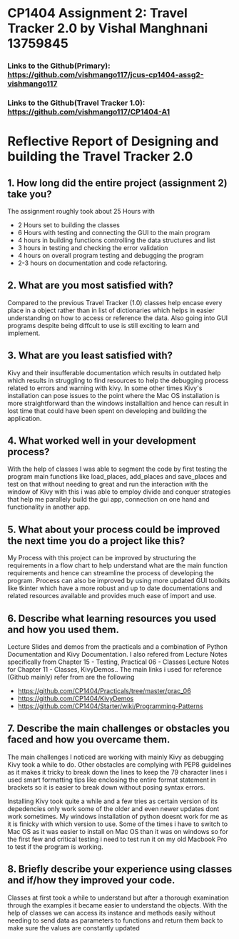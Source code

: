 # CP1404 Assignment 2: Travel Tracker 2.0 by Vishal Manghnani 13759845
### Links to the Github(Primary): https://github.com/vishmango117/jcus-cp1404-assg2-vishmango117
### Links to the Github(Travel Tracker 1.0): https://github.com/vishmango117/CP1404-A1  



# Reflective Report of Designing and building the Travel Tracker 2.0

## 1. How long did the entire project (assignment 2) take you?
The assignment roughly took about 25 Hours with 
- 2 Hours set to building the classes
- 6 Hours with testing and connecting the GUI to the main program 
- 4 hours in building functions controlling the data structures and list
- 3 hours in testing and checking the error validation
- 4 hours on overall program testing and debugging the program
- 2-3 hours on documentation and code refactoring.


## 2. What are you most satisfied with?
Compared to the previous Travel Tracker (1.0) classes help encase every place in a object rather than in list of dictionaries which helps in
easier understanding on how to access or reference the data. Also going into GUI programs despite being diffcult to use is still exciting to learn and implement. 

## 3. What are you least satisfied with?
Kivy and their insufferable documentation which results in outdated help which results in struggling to find resources to help the debugging process related to errors and warning with kivy. In some other times Kivy's installation can pose issues to the point where the Mac OS installation is more straightforward than the windows installaltion and hence can result in lost time that could have been spent on developing and building the application.

## 4. What worked well in your development process?
With the help of classes I was able to segment the code by first testing the program main functions like load_places, add_places and save_places and test on that without needing to great and run the interaction with the window of Kivy with this i was able to employ divide and conquer strategies that help me parallely build the gui app, connection on one hand and functionality in another app.


## 5. What about your process could be improved the next time you do a project like this?
My Process with this project can be improved by structuring the requirements in a flow chart to help understand what are the main function requirements and hence can streamline the process of developing the program. Process can also be improved by using more updated GUI toolkits like tkinter which have a more robust and up to date documentations and related resources available and provides much ease of import and use.

## 6. Describe what learning resources you used and how you used them.
Lecture Slides and demos from the practicals and a combination of Python Documentation and Kivy Documentation. I also refered from 
Lecture Notes specifically from Chapter 15 - Testing, Practical 06 - Classes Lecture Notes for Chapter 11 - Classes, KivyDemos..
The main links i used for reference (Github mainly) refer from are the following
- https://github.com/CP1404/Practicals/tree/master/prac_06 
- https://github.com/CP1404/KivyDemos
- https://github.com/CP1404/Starter/wiki/Programming-Patterns

## 7. Describe the main challenges or obstacles you faced and how you overcame them.
The main challenges I noticed are working with mainly Kivy as debugging Kivy took a while to do. Other obstacles are complying with PEP8 guidelines as it makes it tricky to break down the lines to keep the 79 character lines i used smart formatting tips like enclosing the entire format statement in brackets so it is easier to break down without posing syntax errors.

Installing Kivy took quite a while and a few tries as certain version of its depedencies only work some of the older and even newer updates dont work sometimes. My windows installation of python doesnt work for me as it is finicky with which version to use. Some of the times i have to switch to Mac OS as it was easier to install on Mac OS than it was on windows so for the first few and critical testing i need to test run it on my old Macbook Pro to test if the program is working.

## 8. Briefly describe your experience using classes and if/how they improved your code.
Classes at first took a while to understand but after a thorough examination through the examples it became easier to understand the objects. With the help of classes we can access its instance and methods easily without needing to send data as parameters to functions and return them back to make sure the values are constantly updated